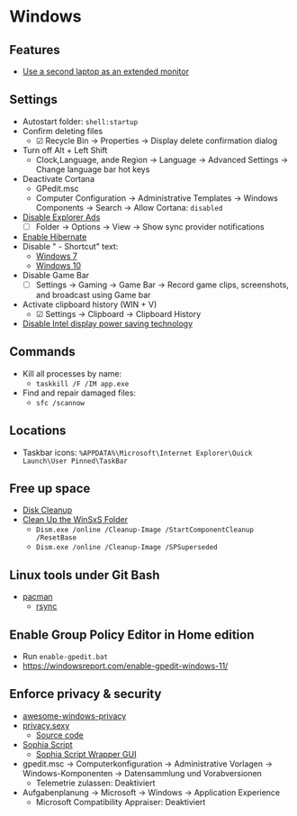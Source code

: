 # Windows

## Features

- [Use a second laptop as an extended monitor](https://www.hanselman.com/blog/UseASecondLaptopAsAnExtendedMonitorWithWindows10WirelessDisplays.aspx)

## Settings

- Autostart folder: `shell:startup`
- Confirm deleting files
  - ☑ Recycle Bin → Properties → Display delete confirmation dialog
- Turn off Alt + Left Shift
  - Clock,Language, ande Region → Language → Advanced Settings → Change language bar hot keys
- Deactivate Cortana
  - GPedit.msc
  - Computer Configuration → Administrative Templates → Windows Components → Search → Allow Cortana: `disabled`
- [Disable Explorer Ads](https://www.thurrott.com/windows/windows-10/106424/windows-10-tip-turn-off-file-explorer-advertising)
  - ☐ Folder → Options → View → Show sync provider notifications
- [Enable Hibernate](https://www.pcworld.com/article/3078533/windows/how-to-add-a-hibernate-option-to-the-windows-10-start-menu.html)
- Disable " - Shortcut" text:
  - [Windows 7](https://www.howtogeek.com/howto/windows-vista/remove-shortcut-text-from-new-shortcuts-in-vista/)
  - [Windows 10](https://winaero.com/blog/change-or-disable-the-shortcut-text-for-shortcuts-in-windows-10/)
- Disable Game Bar
  - ☐ Settings → Gaming → Game Bar → Record game clips, screenshots, and broadcast using Game bar
- Activate clipboard history (WIN + V)
  - ☑ Settings → Clipboard → Clipboard History
- [Disable Intel display power saving technology](https://superuser.com/questions/1487069/how-to-disable-intel-display-power-saving-technology)

## Commands

- Kill all processes by name:
  - `taskkill /F /IM app.exe`
- Find and repair damaged files:
  - `sfc /scannow`

## Locations

- Taskbar icons: `%APPDATA%\Microsoft\Internet Explorer\Quick Launch\User Pinned\TaskBar`

## Free up space

- [Disk Cleanup](https://support.microsoft.com/en-us/help/4026616/windows-10-disk-cleanup)
- [Clean Up the WinSxS Folder](https://docs.microsoft.com/en-us/windows-hardware/manufacture/desktop/clean-up-the-winsxs-folder)
  - `Dism.exe /online /Cleanup-Image /StartComponentCleanup /ResetBase`
  - `Dism.exe /online /Cleanup-Image /SPSuperseded`

## Linux tools under Git Bash

- [pacman](http://www2.futureware.at/~nickoe/msys2-mirror/msys/x86_64/)
  - [rsync](https://blog.tiger-workshop.com/add-rsync-to-git-bash-for-windows/)

## Enable Group Policy Editor in Home edition

- Run `enable-gpedit.bat`
- https://windowsreport.com/enable-gpedit-windows-11/

## Enforce privacy & security

- [awesome-windows-privacy](https://github.com/TemporalAgent7/awesome-windows-privacy)
- [privacy.sexy](https://privacy.sexy/)
  - [Source code](https://github.com/undergroundwires/privacy.sexy/tree/master/src/application/collections)
- [Sophia Script](https://github.com/farag2/Sophia-Script-for-Windows)
  - [Sophia Script Wrapper GUI](https://benchtweakgaming.com/2020/11/12/windows-10-debloat-tool/)
- gpedit.msc → Computerkonfiguration → Administrative Vorlagen → Windows-Komponenten → Datensammlung und Vorabversionen
  - Telemetrie zulassen: Deaktiviert
- Aufgabenplanung → Microsoft → Windows → Application Experience
  - Microsoft Compatibility Appraiser: Deaktiviert
